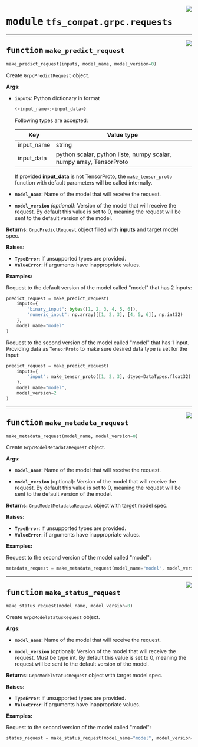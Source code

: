 <!-- markdownlint-disable -->

<a href="../../../../client/python/lib/ovmsclient/tfs_compat/grpc/requests.py#L0"><img align="right" style="float:right;" src="https://img.shields.io/badge/-source-cccccc?style=flat-square"></a>

# <kbd>module</kbd> `tfs_compat.grpc.requests`

---

<a href="../../../../client/python/lib/ovmsclient/tfs_compat/grpc/requests.py#L39"><img align="right" style="float:right;" src="https://img.shields.io/badge/-source-cccccc?style=flat-square"></a>

## <kbd>function</kbd> `make_predict_request`

```python
make_predict_request(inputs, model_name, model_version=0)
```

Create `GrpcPredictRequest` object. 


**Args:**
 
 - <b>`inputs`</b>:  Python dictionary in format 
    ```python
    {<input_name>:<input_data>}
    ```               
    Following types are accepted: 

    | Key | Value type |
    |---|---|
    | input_name | string |
    | input_data | python scalar, python liste, numpy scalar, numpy array, TensorProto |        

    If provided **input_data** is not TensorProto, the `make_tensor_proto` function with default parameters will be called internally. 

- <b>`model_name`</b>: Name of the model that will receive the request. 

- <b>`model_version`</b> <i>(optional)</i>: Version of the model that will receive the request.          By default this value is set to 0, meaning the request will be sent to the default version of the model. 


**Returns:**
 `GrpcPredictRequest` object filled with **inputs** and target model spec. 


**Raises:**
 
 - <b>`TypeError`</b>:   if unsupported types are provided. 
 - <b>`ValueError`</b>:  if arguments have inappropriate values. 


**Examples:**

 Request to the default version of the model called "model" that has 2 inputs:   

```python 
predict_request = make_predict_request(
    inputs={
        "binary_input": bytes([1, 2, 3, 4, 5, 6]),
        "numeric_input": np.array([[1, 2, 3], [4, 5, 6]], np.int32)
    }, 
    model_name="model"
)
```

Request to the second version of the model called "model" that has 1 input.
Providing data as `TensorProto` to make sure desired data type is set for the input:

```python
predict_request = make_predict_request(
    inputs={
        "input": make_tensor_proto([1, 2, 3], dtype=DataTypes.float32)
    }, 
    model_name="model", 
    model_version=2
)
```


---

<a href="../../../../client/python/lib/ovmsclient/tfs_compat/grpc/requests.py#L124"><img align="right" style="float:right;" src="https://img.shields.io/badge/-source-cccccc?style=flat-square"></a>

## <kbd>function</kbd> `make_metadata_request`

```python
make_metadata_request(model_name, model_version=0)
```

Create `GrpcModelMetadataRequest` object. 


**Args:**
 
 - <b>`model_name`</b>:  Name of the model that will receive the request. 

 - <b>`model_version`</b> (optional):  Version of the model that will receive the request.  By default this value is set to 0, meaning the request will be sent to the default version of the model. 


**Returns:**
 `GrpcModelMetadataRequest` object with target model spec. 


**Raises:**
 
 - <b>`TypeError`</b>:   if unsupported types are provided. 
 - <b>`ValueError`</b>:  if arguments have inappropriate values. 


**Examples:**

 Request to the second version of the model called "model":   

```python
metadata_request = make_metadata_request(model_name="model", model_version=2)
```

---

<a href="../../../../client/python/lib/ovmsclient/tfs_compat/grpc/requests.py#L158"><img align="right" style="float:right;" src="https://img.shields.io/badge/-source-cccccc?style=flat-square"></a>

## <kbd>function</kbd> `make_status_request`

```python
make_status_request(model_name, model_version=0)
```

Create `GrpcModelStatusRequest` object. 



**Args:**
 


 - <b>`model_name`</b>:  Name of the model that will receive the request. 


 - <b>`model_version`</b> (optional):  Version of the model that will receive the request. Must be type int.  By default this value is set to 0, meaning the request will be sent to the default version of the model. 



**Returns:**
 `GrpcModelStatusRequest` object with target model spec. 



**Raises:**
 
 - <b>`TypeError`</b>:   if unsupported types are provided. 
 - <b>`ValueError`</b>:  if arguments have inappropriate values. 



**Examples:**

 Request to the second version of the model called "model":   

```python 
status_request = make_status_request(model_name="model", model_version=2)
```
